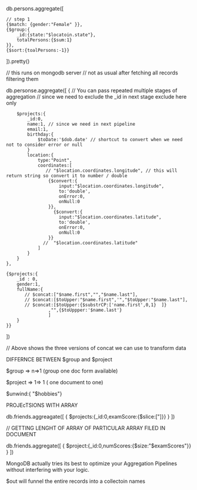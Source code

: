 db.persons.aggregate([

    // step 1
    {$match: {gender:"Female" }},
    {$group:{
        _id:{state:"$locatoin.state"},
        totalPersons:{$sum:1}
    }},
    {$sort:{toalPersons:-1}}
]).pretty()

// this runs on mongodb server 
// not as usual after fetching all records filtering them



db.personse.aggregate([
    {
        // You can pass repeated multiple stages of aggregation
        // since we need to exclude the _id in next stage exclude here only
        
        $projects:{
            _id:0,
            name:1, // since we need in next pipeline
            email:1,
            birthday:{
                $toDate:'$dob.date' // shortcut to convert when we need not to consider error or null
            }
            location:{
                type:"Point",
                coordinates:[
                   // "$location.coordinates.longitude", // this will return string so convert it to number / double
                    {$convert:{
                        input:"$location.coordinates.longitude",
                        to:'double',
                        onError:0,
                        onNull:0
                    }},
                      {$convert:{
                        input:"$location.coordinates.latitude",
                        to:'double',
                        onError:0,
                        onNull:0
                    }}
                  //  "$location.coordinates.latitude"
                ]
            }
        }
    },

    {$projects:{
        _id : 0,
        gender:1,
        fullName:{
           // $concat:["$name.first","","$name.last"],
           // $concat:[$toUpper:"$name.first",'","$toUpper:"$name.last"],
           // $concat:[$toUpper:{$substrCP:['name.first',0,1}  ]}
                    ,"",{$toUppper:'$name.last'}
                    ]
        }
    }}
])

// Above shows the three versions of concat we can use to transform data









DIFFERNCE BETWEEN $group and $project

$group =>  n=>1 (group one doc form available)

$project => 1=> 1 ( one document to one)




$unwind:{ "$hobbies"}














PROJEcTSIONS WITH ARRAY


db.friends.aggreagate([
    {
        $projects:{_id:0,examScore:{$slice:["]}}
    }
])





// GETTING LENGHT OF ARRAY OF PARTICULAR ARRAY FILED IN DOCUMENT

db.friends.aggregate([
    {
        $project:{_id:0,numScores:{$size:"$examScores"}}
    }
])




MongoDB actually tries its best to optimize your Aggregation Pipelines without interfering with your logic.


$out will funnel the entire records into a  collectoin names

